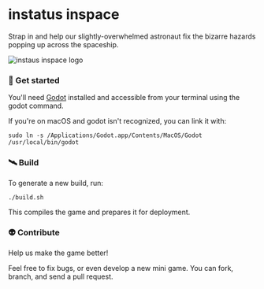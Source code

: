 # instatus inspace

Strap in and help our slightly-overwhelmed astronaut fix the bizarre hazards popping up across the spaceship.

![instaus inspace logo](https://github.com/user-attachments/assets/dcb2bd7c-dfb0-4935-bd76-f312f9a21184)

### 🚀 Get started

You'll need [Godot](https://godotengine.org/download/) installed and accessible from your terminal using the godot command.

If you're on macOS and godot isn't recognized, you can link it with:

```
sudo ln -s /Applications/Godot.app/Contents/MacOS/Godot /usr/local/bin/godot
```

### 🛰️ Build

To generate a new build, run:

```
./build.sh
```

This compiles the game and prepares it for deployment.

### 👽 Contribute

Help us make the game better! 

Feel free to fix bugs, or even develop a new mini game. You can fork, branch, and send a pull request.
